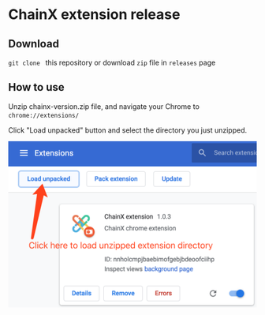 # ChainX extension release

## Download

`git clone ` this repository or download `zip` file in `releases` page

## How to use

Unzip chainx-version.zip file, and navigate your Chrome to `chrome://extensions/`

Click "Load unpacked" button and select the directory you just unzipped.

<img src="image-20191115170004613.png" alt="image-20191115170004613" style="zoom:50%;" />


